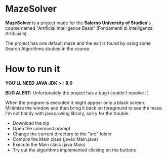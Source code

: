 # MazeSolver
**MazeSolver** is a project made for the **Salerno University of Studies**'s course named "Artificial Intelligence Basis" (Fondamenti di Intelligenza Artificiale).

The project has one default maze and the exit is found by using some Search Algorithms studied in the course.
# How to run it
**YOU'LL NEED JAVA JDK >= 8.0**

**BUG ALERT:** 
Unfortunately the project has a bug i couldn't resolve :(

When the program is executed it might appear only a black screen. Minimize the window and then bring it back on foreground to see the maze. I'm not handy with javax.swing library, sorry for the trouble. 

* Download the zip
* Open the command prompt
* Change the current directory to the "src" folder 
* Compile the Main class (javac Main.java)
* Execute the Main class (java Main)
* Try out the algorithms implemented clicking on the buttons
